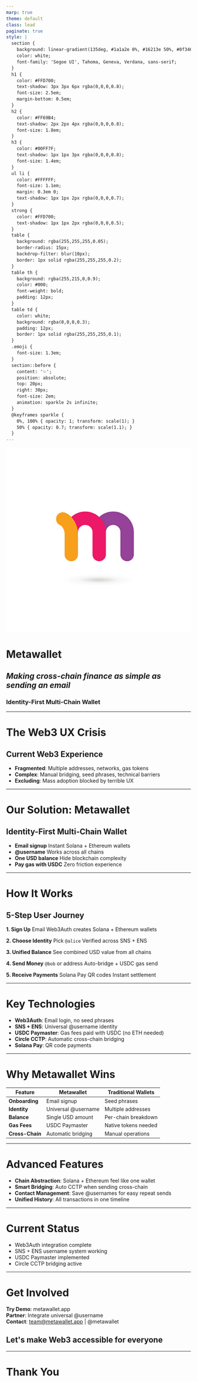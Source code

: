 ```yaml
---
marp: true
theme: default
class: lead
paginate: true
style: |
  section {
    background: linear-gradient(135deg, #1a1a2e 0%, #16213e 50%, #0f3460 100%);
    color: white;
    font-family: 'Segoe UI', Tahoma, Geneva, Verdana, sans-serif;
  }
  h1 {
    color: #FFD700;
    text-shadow: 3px 3px 6px rgba(0,0,0,0.8);
    font-size: 2.5em;
    margin-bottom: 0.5em;
  }
  h2 {
    color: #FF69B4;
    text-shadow: 2px 2px 4px rgba(0,0,0,0.8);
    font-size: 1.8em;
  }
  h3 {
    color: #00FF7F;
    text-shadow: 1px 1px 3px rgba(0,0,0,0.8);
    font-size: 1.4em;
  }
  ul li {
    color: #FFFFFF;
    font-size: 1.1em;
    margin: 0.3em 0;
    text-shadow: 1px 1px 2px rgba(0,0,0,0.7);
  }
  strong {
    color: #FFD700;
    text-shadow: 1px 1px 2px rgba(0,0,0,0.5);
  }
  table {
    background: rgba(255,255,255,0.05);
    border-radius: 15px;
    backdrop-filter: blur(10px);
    border: 1px solid rgba(255,255,255,0.2);
  }
  table th {
    background: rgba(255,215,0,0.9);
    color: #000;
    font-weight: bold;
    padding: 12px;
  }
  table td {
    color: white;
    background: rgba(0,0,0,0.3);
    padding: 12px;
    border: 1px solid rgba(255,255,255,0.1);
  }
  .emoji {
    font-size: 1.3em;
  }
  section::before {
    content: '✨';
    position: absolute;
    top: 20px;
    right: 30px;
    font-size: 2em;
    animation: sparkle 2s infinite;
  }
  @keyframes sparkle {
    0%, 100% { opacity: 1; transform: scale(1); }
    50% { opacity: 0.7; transform: scale(1.1); }
  }
---
```


![w:200](../../web/public/logo.jpg)

# **Metawallet**
## *Making cross-chain finance as simple as sending an email*

### Identity-First Multi-Chain Wallet

---

# **The Web3 UX Crisis**

## Current Web3 Experience
-  **Fragmented**: Multiple addresses, networks, gas tokens
-  **Complex**: Manual bridging, seed phrases, technical barriers  
-  **Excluding**: Mass adoption blocked by terrible UX


---

# **Our Solution: Metawallet**

## Identity-First Multi-Chain Wallet
- **Email signup**  Instant Solana + Ethereum wallets  
- **@username** Works across all chains  
- **One USD balance** Hide blockchain complexity  
- **Pay gas with USDC** Zero friction experience 

---

# **How It Works**

## 5-Step User Journey

**1. Sign Up**  Email  Web3Auth creates Solana + Ethereum wallets

**2. Choose Identity**  Pick `@alice`  Verified across SNS + ENS  

**3. Unified Balance**  See combined USD value from all chains

**4. Send Money**  `@bob` or address Auto-bridge + USDC gas send

**5. Receive Payments**  Solana Pay QR codes Instant settlement

---

# **Key Technologies**

- **Web3Auth**: Email login, no seed phrases
- **SNS + ENS**: Universal @username identity  
- **USDC Paymaster**: Gas fees paid with USDC (no ETH needed)
- **Circle CCTP**: Automatic cross-chain bridging
- **Solana Pay**: QR code payments

---

# **Why Metawallet Wins**

| Feature | **Metawallet** | Traditional Wallets |
|---------|---------------|-------------------|
| **Onboarding** |  Email signup |  Seed phrases |
| **Identity** |  Universal @username |  Multiple addresses |
| **Balance** |  Single USD amount |  Per-chain breakdown |
| **Gas Fees** |  USDC Paymaster | Native tokens needed |
| **Cross-Chain** | Automatic bridging |  Manual operations |

---

# **Advanced Features**

- **Chain Abstraction**: Solana + Ethereum feel like one wallet
- **Smart Bridging**: Auto CCTP when sending cross-chain
- **Contact Management**: Save @usernames for easy repeat sends  
- **Unified History**: All transactions in one timeline
 

---

# **Current Status** 

- Web3Auth integration complete
- SNS + ENS username system working  
- USDC Paymaster implemented
- Circle CCTP bridging active

---

# **Get Involved**

 **Try Demo**: metawallet.app  
 **Partner**: Integrate universal @username  
 **Contact**: team@metawallet.app | @metawallet

## **Let's make Web3 accessible for everyone**

---

# Thank You